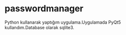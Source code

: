 # passwordmanager

Python kullanarak yaptığım uygulama.Uygulamada PyQt5 kullandım.Database olarak sqlite3.
